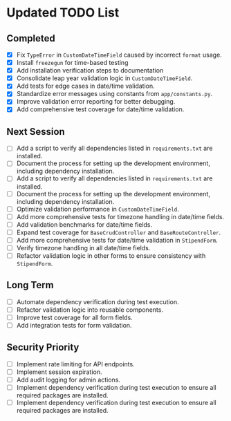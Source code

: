 # Updated TODO List

## Completed
- [x] Fix `TypeError` in `CustomDateTimeField` caused by incorrect `format` usage.
- [x] Install `freezegun` for time-based testing
- [x] Add installation verification steps to documentation
- [x] Consolidate leap year validation logic in `CustomDateTimeField`.
- [x] Add tests for edge cases in date/time validation.
- [x] Standardize error messages using constants from `app/constants.py`.
- [x] Improve validation error reporting for better debugging.
- [x] Add comprehensive test coverage for date/time validation.

## Next Session
- [ ] Add a script to verify all dependencies listed in `requirements.txt` are installed.
- [ ] Document the process for setting up the development environment, including dependency installation.
- [ ] Add a script to verify all dependencies listed in `requirements.txt` are installed.
- [ ] Document the process for setting up the development environment, including dependency installation.
- [ ] Optimize validation performance in `CustomDateTimeField`.
- [ ] Add more comprehensive tests for timezone handling in date/time fields.
- [ ] Add validation benchmarks for date/time fields.
- [ ] Expand test coverage for `BaseCrudController` and `BaseRouteController`.
- [ ] Add more comprehensive tests for date/time validation in `StipendForm`.
- [ ] Verify timezone handling in all date/time fields.
- [ ] Refactor validation logic in other forms to ensure consistency with `StipendForm`.

## Long Term
- [ ] Automate dependency verification during test execution.
- [ ] Refactor validation logic into reusable components.
- [ ] Improve test coverage for all form fields.
- [ ] Add integration tests for form validation.

## Security Priority
- [ ] Implement rate limiting for API endpoints.
- [ ] Implement session expiration.
- [ ] Add audit logging for admin actions.
- [ ] Implement dependency verification during test execution to ensure all required packages are installed.
- [ ] Implement dependency verification during test execution to ensure all required packages are installed.
